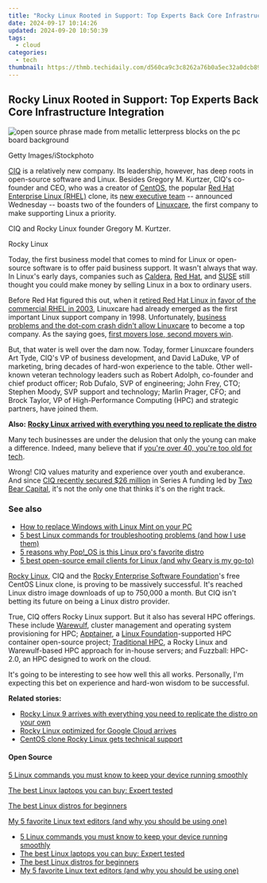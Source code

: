 ```yaml
---
title: "Rocky Linux Rooted in Support: Top Experts Back Core Infrastructure Integration"
date: 2024-09-17 10:14:26
updated: 2024-09-20 10:50:39
tags:
  - cloud
categories:
  - tech
thumbnail: https://thmb.techidaily.com/d560ca9c3c8262a76b0a5ec32a0dcb8921bf59ea8dc0a109a4155207c8bbc9f8.jpg
---
```


## Rocky Linux Rooted in Support: Top Experts Back Core Infrastructure Integration

![open source phrase made from metallic letterpress blocks on the pc board background](https://www.zdnet.com/a/img/resize/927127c46900f9690ffea964eecedd9f4b63612d/2020/09/24/a0a72c04-4831-499a-81c7-73778e389cd0/opensource-istock-1039072216-uriz1.jpg?auto=webp&precrop=1200,674,x0,y78&width=1280)

Getty Images/iStockphoto

[CIQ](https://ciq.co/) is a relatively new company. Its leadership, however, has deep roots in open-source software and Linux. Besides Gregory M. Kurtzer, CIQ's co-founder and CEO, who was a creator of [CentOS](https://www.centos.org/), the popular [Red Hat Enterprise Linux (RHEL)](https://www.redhat.com/en/technologies/linux-platforms/enterprise-linux) clone, its [new executive team](https://ciq.co/linux-and-open-source-veterans-sign-on-to-form-ciq-leadership-team/) \-- announced Wednesday -- boasts two of the founders of [Linuxcare](https://www.crunchbase.com/organization/linuxcare), the first company to make supporting Linux a priority. 

CIQ and Rocky Linux founder Gregory M. Kurtzer.

Rocky Linux

Today, the first business model that comes to mind for Linux or open-source software is to offer paid business support. It wasn't always that way. In Linux's early days, companies such as [Caldera](https://www.zdnet.com/article/caldera-ipo-launch/), [Red Hat](https://www.redhat.com/en), and [SUSE](https://www.suse.com/) still thought you could make money by selling Linux in a box to ordinary users. 

Before Red Hat figured this out, when it [retired Red Hat Linux in favor of the commercial RHEL in 2003](https://www.zdnet.com/article/red-hat-celebrates-10-years-of-red-hat-enterprise-linux/), Linuxcare had already emerged as the first important Linux support company in 1998\. Unfortunately, [business problems and the dot-com crash didn't allow Linuxcare](https://www.zdnet.com/article/linuxcares-near-death-experience/) to become a top company. As the saying goes, [first movers lose, second movers win](https://corporatefinanceinstitute.com/resources/knowledge/strategy/first-mover-advantage/). 

But, that water is well over the dam now. Today, former Linuxcare founders Art Tyde, CIQ's VP of business development, and David LaDuke, VP of marketing, bring decades of hard-won experience to the table. Other well-known veteran technology leaders such as Robert Adolph, co-founder and chief product officer; Rob Dufalo, SVP of engineering; John Frey, CTO; Stephen Moody, SVP support and technology; Marlin Prager, CFO; and Brock Taylor, VP of High-Performance Computing (HPC) and strategic partners, have joined them. 

**Also:** [**Rocky Linux arrived with everything you need to replicate the distro**](https://www.zdnet.com/article/rocky-linux-9-arrives-with-everything-you-need-to-replicate-the-distro-on-your-own/)

Many tech businesses are under the delusion that only the young can make a difference. Indeed, many believe that if [you're over 40, you're too old for tech](https://www.fastcompany.com/90504623/tech-has-an-ageism-problem-here-are-3-things-to-do-if-youre-over-40-and-want-to-stay-relevant). 

Wrong! CIQ values maturity and experience over youth and exuberance. And since [CIQ recently secured $26 million](https://www.zdnet.com/article/rocky-linux-developer-lands-26m-funding-for-enterprise-open-source-push/) in Series A funding led by [Two Bear Capital](https://twobearcapital.com/), it's not the only one that thinks it's on the right track.

### See also

* [How to replace Windows with Linux Mint on your PC](https://www.zdnet.com/article/how-to-replace-windows-with-linux-mint-on-your-pc/)
* [5 best Linux commands for troubleshooting problems (and how I use them)](https://www.zdnet.com/article/5-best-linux-commands-for-troubleshooting-problems-and-how-i-use-them/)
* [5 reasons why Pop!\_OS is this Linux pro's favorite distro](https://www.zdnet.com/article/5-reasons-why-pop-os-is-this-linux-pros-favorite-distro/)
* [5 best open-source email clients for Linux (and why Geary is my go-to)](https://www.zdnet.com/article/5-best-open-source-email-clients-for-linux-and-why-geary-is-my-go-to/)

[Rocky Linux](https://rockylinux.org/), CIQ and the [Rocky Enterprise Software Foundation](https://rockylinux.org/)'s free CentOS Linux clone, is proving to be massively successful. It's reached Linux distro image downloads of up to 750,000 a month. But CIQ isn't betting its future on being a Linux distro provider.

True, CIQ offers Rocky Linux support. But it also has several HPC offerings. These include [Warewulf](https://ciq.co/warewulf/), cluster management and operating system provisioning for HPC; [Apptainer](https://apptainer.org/), a [Linux Foundation](https://www.linuxfoundation.org/)\-supported HPC container open-source project; [Traditional HPC](https://ciq.co/traditional-hpc/), a Rocky Linux and Warewulf-based HPC approach for in-house servers; and Fuzzball: HPC-2.0, an HPC designed to work on the cloud. 

It's going to be interesting to see how well this all works. Personally, I'm expecting this bet on experience and hard-won wisdom to be successful. 

**Related stories:**

* [Rocky Linux 9 arrives with everything you need to replicate the distro on your own](https://www.zdnet.com/article/rocky-linux-9-arrives-with-everything-you-need-to-replicate-the-distro-on-your-own/)
* [Rocky Linux optimized for Google Cloud arrives](https://www.zdnet.com/article/rocky-linux-optimized-for-google-cloud-arrives/)
* [CentOS clone Rocky Linux gets technical support](https://www.zdnet.com/article/centos-clone-rocky-linux-gets-technical-support/)

#### Open Source

[5 Linux commands you must know to keep your device running smoothly](https://www.zdnet.com/article/5-linux-commands-you-must-know-to-keep-your-device-running-smoothly/ "5 Linux commands you must know to keep your device running smoothly")

[The best Linux laptops you can buy: Expert tested](https://www.zdnet.com/article/best-linux-laptop/ "The best Linux laptops you can buy: Expert tested")

[The best Linux distros for beginners](https://www.zdnet.com/article/best-linux-desktops-for-beginners/ "The best Linux distros for beginners")

[My 5 favorite Linux text editors (and why you should be using one)](https://www.zdnet.com/article/my-favorite-linux-text-editors-and-why-you-should-be-using-one/ "My 5 favorite Linux text editors (and why you should be using one)")

* [5 Linux commands you must know to keep your device running smoothly](https://www.zdnet.com/article/5-linux-commands-you-must-know-to-keep-your-device-running-smoothly/ "5 Linux commands you must know to keep your device running smoothly")
* [The best Linux laptops you can buy: Expert tested](https://www.zdnet.com/article/best-linux-laptop/ "The best Linux laptops you can buy: Expert tested")
* [The best Linux distros for beginners](https://www.zdnet.com/article/best-linux-desktops-for-beginners/ "The best Linux distros for beginners")
* [My 5 favorite Linux text editors (and why you should be using one)](https://www.zdnet.com/article/my-favorite-linux-text-editors-and-why-you-should-be-using-one/ "My 5 favorite Linux text editors (and why you should be using one)")

<ins class="adsbygoogle"
     style="display:block"
     data-ad-format="autorelaxed"
     data-ad-client="ca-pub-7571918770474297"
     data-ad-slot="1223367746"></ins>



<ins class="adsbygoogle"
     style="display:block"
     data-ad-client="ca-pub-7571918770474297"
     data-ad-slot="8358498916"
     data-ad-format="auto"
     data-full-width-responsive="true"></ins>
